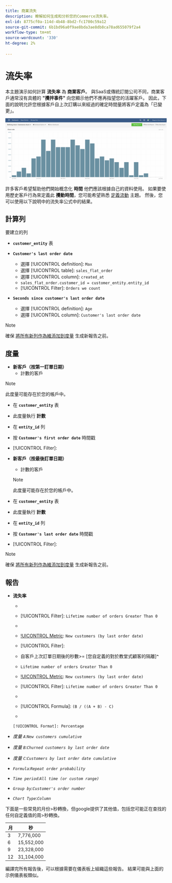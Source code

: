 ```yaml
---
title: 商業流失
description: 瞭解如何生成和分析您的Commerce流失率。
exl-id: 8775cf0a-114d-4b48-8bd2-fc1700c59a12
source-git-commit: 6b1bd96a0f9ae8bda3ae8db8ca78ad655079f2a4
workflow-type: tm+mt
source-wordcount: '330'
ht-degree: 2%

---
```


# 流失率

本主題演示如何計算 **流失率** 為 **商業客戶**。 與SaaS或傳統訂閱公司不同，商業客戶通常沒有具體的 **&quot;攪拌事件&quot;** 向您顯示他們不應再指望您的活躍客戶。 因此，下面的說明允許您根據客戶自上次訂購以來經過的確定時間量將客戶定義為「已變更」。

![](../../assets/Churn_rate_image.png)

許多客戶希望幫助他們開始概念化 **時間** 他們應該根據自己的資料使用。 如果要使用歷史客戶行為來定義此 **攪動時間**，您可能希望熟悉 [定義流動](../analysis/define-cust-churn.md) 主題。 然後，您可以使用以下說明中的流失率公式中的結果。

## 計算列

要建立的列

* **`customer_entity`** 表
* **`Customer's last order date`**
   * 選擇 [!UICONTROL definition]: `Max`
   * 選擇 [!UICONTROL table]: `sales_flat_order`
   * 選擇 [!UICONTROL column]: `created_at`
   * `sales_flat_order.customer_id = customer_entity.entity_id`
   * [!UICONTROL Filter]: `Orders we count`

* **`Seconds since customer's last order date`**
   * 選擇 [!UICONTROL definition]: `Age`
   * 選擇 [!UICONTROL column]: `Customer's last order date`

>[!NOTE]
>
>確保 [將所有新列作為維添加到度量](../data-warehouse-mgr/manage-data-dimensions-metrics.md) 生成新報告之前。

## 度量

* **新客戶（按第一訂單日期）**
   * 計數的客戶

>[!NOTE]
>
>此度量可能存在於您的帳戶中。

* 在 **`customer_entity`** 表
* 此度量執行 **計數**
* 在 **`entity_id`** 列
* 按 **`Customer's first order date`** 時間戳
* [!UICONTROL Filter]:

* **新客戶（按最後訂單日期）**
   * 計數的客戶

   >[!NOTE]
   >
   >此度量可能存在於您的帳戶中。

* 在 **`customer_entity`** 表
* 此度量執行 **計數**
* 在 **`entity_id`** 列
* 按 **`Customer's last order date`** 時間戳
* [!UICONTROL Filter]:

>[!NOTE]
>
>確保 [將所有新列作為維添加到度量](../data-warehouse-mgr/manage-data-dimensions-metrics.md) 生成新報告之前。

## 報告

* **流失率**
   * [!UICONTROL Metric]:新客戶（按第一訂單日期）
   * [!UICONTROL Filter]: `Lifetime number of orders Greater Than 0`
   * 
      [!UICONTROL Perspective]: `Cumulative`
   * [!UICONTROL Metric]: `New customers (by last order date)`
   * [!UICONTROL Filter]:
   * 自客戶上次訂單日期後的秒數>= [您自定義的對於教堂式顧客的隔離&#x200B;]**`^`**
   * `Lifetime number of orders Greater Than 0`

   * [!UICONTROL Metric]: `New customers (by last order date)`
   * [!UICONTROL Filter]: `Lifetime number of orders Greater Than 0`
   * 
      [!UICONTROL Perspective]: Cumulative
   * [!UICONTROL Formula]: `(B / ((A + B) - C)`
   * 

      [!UICONTROL Format]: Percentage

* *度量 `A`:`New customers cumulative`*
* *度量 `B`:`Churned customers by last order date`*
* *度量 `C`:`Customers by last order date cumulative`*
* *`Formula`:`Repeat order probability`*
* *`Time period`:`All time (or custom range)`*
* *`Group by`:`Customer's order number`*
* *`Chart Type`:`Column`*

下面是一些常見的月份>秒轉換，但google提供了其他值，包括您可能正在查找的任何自定義值的周>秒轉換。

| **月** | **秒** |
|---|---|
| 3 | 7,776,000 |
| 6 | 15,552,000 |
| 9 | 23,328,000 |
| 12 | 31,104,000 |

編譯完所有報告後，可以根據需要在儀表板上組織這些報告。 結果可能與上面的示例儀表板類似。
